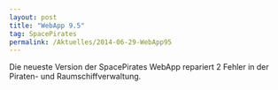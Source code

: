 ```yaml
---
layout: post
title: "WebApp 9.5"
tag: SpacePirates
permalink: /Aktuelles/2014-06-29-WebApp95
---
```


Die neueste Version der SpacePirates WebApp repariert 2 Fehler in der Piraten- und Raumschiffverwaltung.
